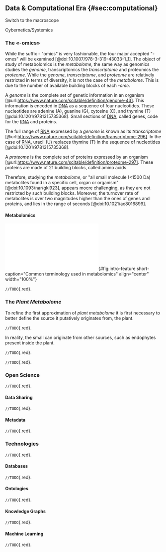 ## Data & Computational Era {#sec:computational}

Switch to the macroscope

Cybernetics/Systemics

### The «-omics»

While the suffix - "omics" is very fashionable, the four major accepted "-omes" will be examined  [@doi:10.1007/978-3-319-43033-1_1].
The object of study of metabolomics is the *metabolome*, the same way as genomics studies the *genome*, transcriptomics the *transcriptome* and proteomics the *proteome*.
While the *genome*, *transcriptome*, and *proteome* are relatively restricted in terms of diversity, it is not the case of the *metabolome*.
This is due to the number of available building blocks of each *-ome*.

A *genome* is the complete set of genetic information in an organism [@url:https://www.nature.com/scitable/definition/genome-43]. 
This information is encoded in [DNA](#dna) as a sequence of four nucleotides.
These nucleotides are adenine (A), guanine (G), cytosine (C), and thymine (T) [@doi:10.1201/9781315735368].
Small sections of [DNA](#dna), called genes, code for the [RNA](#rna) and proteins.

The full range of [RNA](#rna) expressed by a *genome* is known as its *transcriptome* [@url:https://www.nature.com/scitable/definition/transcriptome-296].
In the case of [RNA](#rna), uracil (U) replaces thymine (T) in the sequence of nucleotides [@doi:10.1201/9781315735368].

A *proteome* is the complete set of proteins expressed by an organism [@url:https://www.nature.com/scitable/definition/proteome-297].
These proteins are made of 21 building blocks, called amino acids.

Therefore, studying the *metabolome*, or "all small molecule (<1500 Da) metabolites found in a specific cell, organ or organism" [@doi:10.1093/nar/gkl923], appears mocre challenging, as they are not restricted by such building blocks.
Moreover, the turnover rate of metabolites is over two magnitudes higher than the ones of genes and proteins, and lies in the range of seconds [@doi:10.1021/ac8016899].

#### Metabolomics

![**Common terminology used in metabolomics**. The notions of *chromatogram*, *spectrum*, *peak*, *feature* and *feature list (or table)* are illustrated.](images/intro-feature.pdf "intro-feature"){#fig:intro-feature short-caption="Common terminology used in metabolomics" align="center" width="100%"}

`//TODO`{.red}.

<!-- 

Toward Merging Untargeted and Targeted Methods in Mass Spectrometry-Based Metabolomics and Lipidomics [@doi:10.1021/acs.analchem.5b04491]

ms-metabolomics [@doi:10.1074/jbc.R111.238691]

number 2 [@doi:10.1002/cbic.200500151]

High-throughput discovery metabolomics [@doi:10.1016/j.copbio.2014.08.006]

Defining the Metabolome: Size, Flux, and Regulation [@doi:10.1016/j.molcel.2015.04.021]

anNET: a tool for network-embedded thermodynamic analysis of
quantitative metabolome data [@doi:10.1186/1471-2105-9-199]

The million metabolome [@doi:10.1021/acs.chemrestox.6b00179]

Computational approaches for systems metabolomics [@doi:10.1016/j.copbio.2016.04.009]

Wishart progress computational metabolomics [@doi:10.1093/bib/bbm030]

Current approaches and challenges for the metabolite profiling of complex natural extracts [@doi:10.1016/j.chroma.2014.10.091]

Accelerating Metabolite Identification in Natural Product Research: Toward an Ideal Combination of Liquid Chromatography–High-Resolution Tandem Mass Spectrometry and NMR Profiling, in Silico Databases, and Chemometrics [@doi:10.1021/acs.analchem.8b05112]

The evolution of analytical chemistry methods in foodomics [@doi:10.1016/j.chroma.2015.09.007]

From chromatogram to analyte to metabolite. How to pick horses for courses from the massive web resources for mass spectral plant metabolomics [@doi:10.1093/gigascience/gix037]

Specialized Plant Metabolites: Diversity and Biosynthesis [@doi:10.1002/9783527686063.ch2]

The WEIZMASS spectral library for high-confidence metabolite identification [@doi:10.1038/ncomms12423]

From waste products to ecochemicals: Fifty years research of plant secondary metabolism [@doi:10.1016/j.phytochem.2007.09.017]

Mass spectra-based framework for automated structural elucidation of metabolome data to explore phytochemical diversity [@doi:10.3389/fpls.2011.00040]

Mass Spectrometry and Informatics: Distribution of Molecules in the PubChem Database and General Requirements for Mass Accuracy in Surface Analysis [@doi:10.1021/ac200067s]

Assessment of Metabolome Annotation Quality: A Method for Evaluating the False Discovery Rate of Elemental Composition Searches [@doi:10.1371/journal.pone.0007490]

Recent progress in the development of metabolome databases for plant systems biology [@doi:10.3389/fpls.2013.00073]

RIKEN tandem mass spectral database (ReSpect) for phytochemicals: A plant-specific MS/MS-based data resource and database [@doi:10.1016/j.phytochem.2012.07.007]

Proposed quantitative and alphanumeric metabolite identification metrics [@doi:10.1007/s11306-014-0739-6]

MS/MS spectral tag-based annotation of non-targeted profile of plant secondary metabolites [@doi:10.1111/j.1365-313X.2008.03705.x]

Prediction of HPLC Retention Index Using Artificial Neural Networks and IGroup E-State Indices [@doi:10.1021/ci9000162]

MetaboAnalyst 2.0—a comprehensive server for metabolomic data analysis [@doi:10.1093/nar/gks374]
OTHERS

A Modification of the Jaccard–Tanimoto Similarity Index for Diverse Selection of Chemical Compounds Using Binary Strings [@doi:10.1198/004017002317375064]

MetaDB a data processing workflow in untargeted MS-based metabolomics experiments [@doi:10.3389/fbioe.2014.00072]

The future of metabolic phytochemistry: larger numbers of metabolites, higher resolution, greater understanding [@doi:10.1016/j.phytochem.2007.07.010]

Plant metabolomics: large-scale phytochemistry in the functional genomics era [@doi:10/ch97dw]

Metabolite annotations based on the integration of mass spectral information [@doi:10.1111/j.1365-313X.2008.03434.x]

Current practice of liquid chromatography-mass spectrometry in metabolomics and metabonomics [@doi:10.1016/j.jpba.2013.06.032]

Selection and characterization of botanical natural products for research studies: a NaPDI center recommended approach [@doi:10.1039/C8NP00065D]

Dereplication strategies in natural product research: How many tools and methodologies behind the same concept? [@doi:10.1007/s11101-015-9448-7]

Dereplication: racing to speed up the natural products discovery process [@doi:10.1039/c4np00134f]

CAMERA: An Integrated Strategy for Compound Spectra Extraction and Annotation of Liquid Chromatography/Mass Spectrometry Data Sets [@doi:10.1021/ac202450g]

In silico prediction and automatic LC-MSn annotation of green tea metabolites in urine [@doi:10.1021/ac403875b]

HERMES: a molecular-formula-oriented method to target the metabolome [@doi:10.1038/s41592-021-01307-z]

xMSannotator: An R package for network- based annotation of high-resolution metabolomics data [@doi:10.1021/acs.analchem.6b01214]

iMet: A Network-Based Computational Tool to Assist in the Annotation of Metabolites from Tandem Mass Spectra [@doi:10.1021/acs.analchem.6b04512]

Identifying metabolites by integrating metabolome databases with mass spectrometry cheminformatics [@doi:10.1038/nmeth.4512]

Strategies and Challenges in Method Development and Validation for the Absolute Quantification of Endogenous Biomarker Metabolites Using Liquid Chromatography-Tandem Mass Spectrometry [@doi:10.1002/mas.21607]

High-throughput mass spectrometry scheme for screening and quantification of flavonoids in antioxidant nutraceuticals [@doi:10.1016/j.chroma.2019.460408]

Multi-omics integration in biomedical research – A metabolomics-centric review [@doi:10.1016/j.aca.2020.10.038]
 -->

### The *Plant Metabolome*

To refine the first approximation of *plant metabolome* it is first necessary to better define the source it putatively originates from, the plant.

`//TODO`{.red}.

In reality, the small can originate from other sources, such as endophytes present inside the plant.

<!-- 
microbiome effect on metabolome [@doi:10.1073/pnas.0812874106]

reading the metabolic fine print [@doi:10.1038/embor.2008.236]

in reality, holobiont [@doi:10.1016/j.mib.2017.07.001]

if needed hologenome [@doi:10.1186/s40168-018-0457-9]

big endophyte book [@doi:10.1007/978-3-319-90484-9_9]

endophytes [@doi:10.3389/fmicb.2016.01538]

number 2 [@doi:10.3389/fbioe.2020.00467] 
-->

`//TODO`{.red}.

<!-- 
NP Rollinger
Virtual screening for the discovery of bioactive natural products [@doi:10.1007/978-3-7643-8117-2_6]
Integrated in Silico Tools for Exploiting the Natural Products’ Bioactivity [@doi:10.1055/s-2006-941506] 
-->

`//TODO`{.red}.

### Open Science

`//TODO`{.red}.

<!-- 
Formatting Open Science: agilely creating multiple document formats for academic manuscripts with Pandoc Scholar [@doi:10.7717/peerj-cs.112]

How to make models more useful [@doi:10/h9kz]

Wikidata and the bibliography of life [@doi:10.7717/peerj.13712]

A Quick Guide to Software Licensing for the Scientist-Programmer [@doi:10.1371/journal.pcbi.1002598] 
-->

#### Data Sharing

`//TODO`{.red}.

#### Metadata

`//TODO`{.red}.

### Technologies

`//TODO`{.red}.

#### Databases

`//TODO`{.red}.

<!-- 
Tsugawa databases deepen understanding of metabolisms [@doi:10.1016/j.copbio.2018.01.008]

FlavonQ [@doi:10.1021/acs.analchem.5b02624]
FlavonQ DB [@doi:10/h83p] 
-->

#### Ontologies

`//TODO`{.red}.

#### Knowledge Graphs

`//TODO`{.red}.

#### Machine Learning

`//TODO`{.red}.